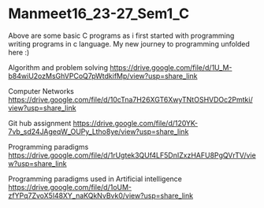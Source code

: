 # Manmeet16_23-27_Sem1_C
Above are some basic C programs as i first started with programming writing programs in c language. My new journey to programming unfolded here :)


Algorithm and problem solving
https://drive.google.com/file/d/1U_M-b84wiU2ozMsGhVPCoQ7pWtdkifMp/view?usp=share_link

Computer Networks
https://drive.google.com/file/d/10cTna7H26XGT6XwyTNtOSHVDOc2Pmtki/view?usp=share_link

Git hub assignment
https://drive.google.com/file/d/120YK-7vb_sd24JAgeqW_OUPy_Ltho8ye/view?usp=share_link

Programming paradigms
https://drive.google.com/file/d/1rUgtek3QUf4LF5DnIZxzHAFU8PgQVrTV/view?usp=share_link

Programming paradigms used in Artificial intelligence
https://drive.google.com/file/d/1oUM-zfYPq7ZvoX5l48XY_naKQkNvBvk0/view?usp=share_link

